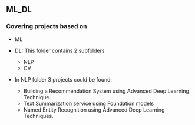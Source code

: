 ## ML_DL
### Covering projects based on 
* ML
* DL: This folder contains 2 subfolders
  * NLP
  * CV
 
    
* In NLP folder 3 projects could be found:
  * Building a Recommendation System using Advanced Deep Learning Technique.
  * Text Summarization service using Foundation models
  * Named Entity Recognition using Advanced Deep Learning Techniques.


